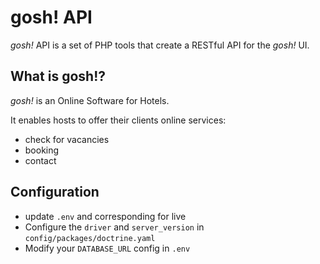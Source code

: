 # gosh! API

_gosh!_ API is a set of PHP tools that create a RESTful API for the _gosh!_ UI.

## What is gosh!?
_gosh!_ is an Online Software for Hotels.

It enables hosts to offer their clients online services:
- check for vacancies
- booking
- contact

## Configuration
- update `.env` and corresponding for live
- Configure the `driver` and `server_version` in `config/packages/doctrine.yaml`
- Modify your `DATABASE_URL` config in `.env`
